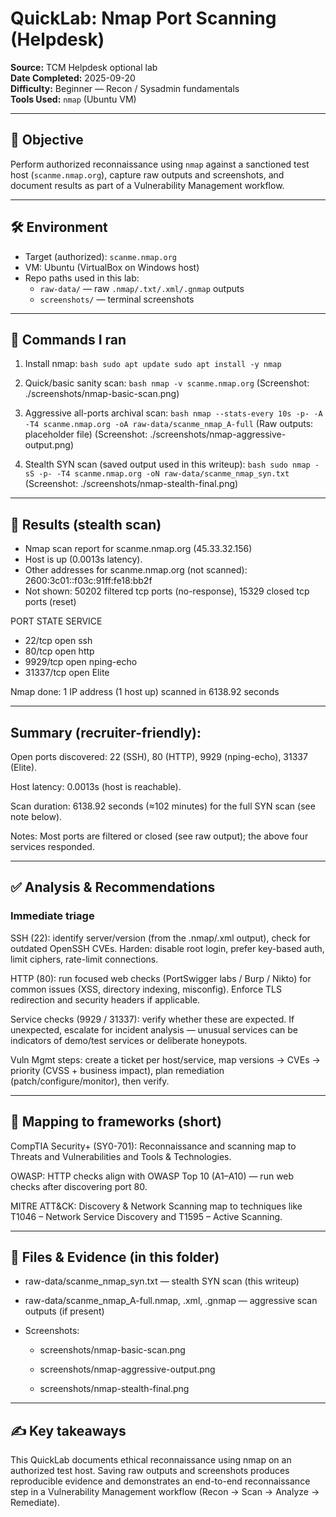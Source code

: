 # QuickLab: Nmap Port Scanning (Helpdesk)

**Source:** TCM Helpdesk optional lab  
**Date Completed:** 2025-09-20  
**Difficulty:** Beginner — Recon / Sysadmin fundamentals  
**Tools Used:** `nmap` (Ubuntu VM)

---

## 🎯 Objective
Perform authorized reconnaissance using `nmap` against a sanctioned test host (`scanme.nmap.org`), capture raw outputs and screenshots, and document results as part of a Vulnerability Management workflow.

---

## 🛠 Environment
- Target (authorized): `scanme.nmap.org`  
- VM: Ubuntu (VirtualBox on Windows host)  
- Repo paths used in this lab:
  - `raw-data/` — raw `.nmap/.txt/.xml/.gnmap` outputs  
  - `screenshots/` — terminal screenshots

---

## 🔢 Commands I ran
1. Install nmap:
`bash
sudo apt update
sudo apt install -y nmap`

2. Quick/basic sanity scan:
`bash
nmap -v scanme.nmap.org`
(Screenshot: ./screenshots/nmap-basic-scan.png)

3. Aggressive all-ports archival scan:
`bash
nmap --stats-every 10s -p- -A -T4 scanme.nmap.org -oA raw-data/scanme_nmap_A-full`
(Raw outputs: placeholder file)
(Screenshot: ./screenshots/nmap-aggressive-output.png)

4. Stealth SYN scan (saved output used in this writeup):
`bash
sudo nmap -sS -p- -T4 scanme.nmap.org -oN raw-data/scanme_nmap_syn.txt`
(Screenshot: ./screenshots/nmap-stealth-final.png)

---

## 🔎 Results (stealth scan)
- Nmap scan report for scanme.nmap.org (45.33.32.156)
- Host is up (0.0013s latency).
- Other addresses for scanme.nmap.org (not scanned): 2600:3c01::f03c:91ff:fe18:bb2f
- Not shown: 50202 filtered tcp ports (no-response), 15329 closed tcp ports (reset)

PORT      STATE SERVICE
- 22/tcp    open  ssh
- 80/tcp    open  http
- 9929/tcp  open  nping-echo
- 31337/tcp open  Elite

Nmap done: 1 IP address (1 host up) scanned in 6138.92 seconds

---

## Summary (recruiter-friendly):

Open ports discovered: 22 (SSH), 80 (HTTP), 9929 (nping-echo), 31337 (Elite).

Host latency: 0.0013s (host is reachable).

Scan duration: 6138.92 seconds (≈102 minutes) for the full SYN scan (see note below).

Notes: Most ports are filtered or closed (see raw output); the above four services responded.

---

## ✅ Analysis & Recommendations

### Immediate triage

SSH (22): identify server/version (from the .nmap/.xml output), check for outdated OpenSSH CVEs. Harden: disable root login, prefer key-based auth, limit ciphers, rate-limit connections.

HTTP (80): run focused web checks (PortSwigger labs / Burp / Nikto) for common issues (XSS, directory indexing, misconfig). Enforce TLS redirection and security headers if applicable.

Service checks (9929 / 31337): verify whether these are expected. If unexpected, escalate for incident analysis — unusual services can be indicators of demo/test services or deliberate honeypots.

Vuln Mgmt steps: create a ticket per host/service, map versions → CVEs → priority (CVSS + business impact), plan remediation (patch/configure/monitor), then verify.

---

## 🧭 Mapping to frameworks (short)

CompTIA Security+ (SY0-701): Reconnaissance and scanning map to Threats and Vulnerabilities and Tools & Technologies.

OWASP: HTTP checks align with OWASP Top 10 (A1–A10) — run web checks after discovering port 80.

MITRE ATT&CK: Discovery & Network Scanning map to techniques like T1046 – Network Service Discovery and T1595 – Active Scanning.

---

## 🔗 Files & Evidence (in this folder)

- raw-data/scanme_nmap_syn.txt — stealth SYN scan (this writeup)

- raw-data/scanme_nmap_A-full.nmap, .xml, .gnmap — aggressive scan outputs (if present)

- Screenshots:

  - screenshots/nmap-basic-scan.png

  - screenshots/nmap-aggressive-output.png

  - screenshots/nmap-stealth-final.png

---

## ✍️ Key takeaways

This QuickLab documents ethical reconnaissance using nmap on an authorized test host. Saving raw outputs and screenshots produces reproducible evidence and demonstrates an end-to-end reconnaissance step in a Vulnerability Management workflow (Recon → Scan → Analyze → Remediate).
